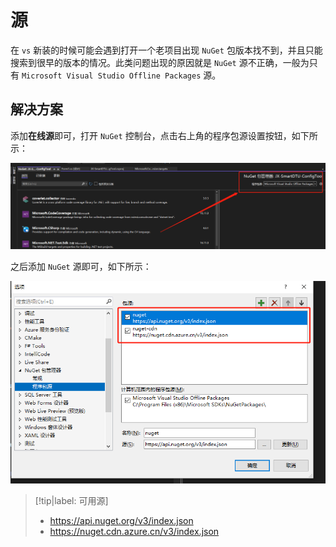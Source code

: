 # 源

在 `vs` 新装的时候可能会遇到打开一个老项目出现 `NuGet` 包版本找不到，并且只能搜索到很早的版本的情况。此类问题出现的原因就是 `NuGet` 源不正确，一般为只有 `Microsoft Visual Studio Offline Packages` 源。

## 解决方案

添加**在线源**即可，打开 `NuGet` 控制台，点击右上角的程序包源设置按钮，如下所示：

![NuGet控制台](assets/images/NuGet控制台.png)

之后添加 `NuGet` 源即可，如下所示：

![NuGet源配置](assets/images/NuGet源配置.png)

> [!tip|label: 可用源]
> - https://api.nuget.org/v3/index.json
> - https://nuget.cdn.azure.cn/v3/index.json
